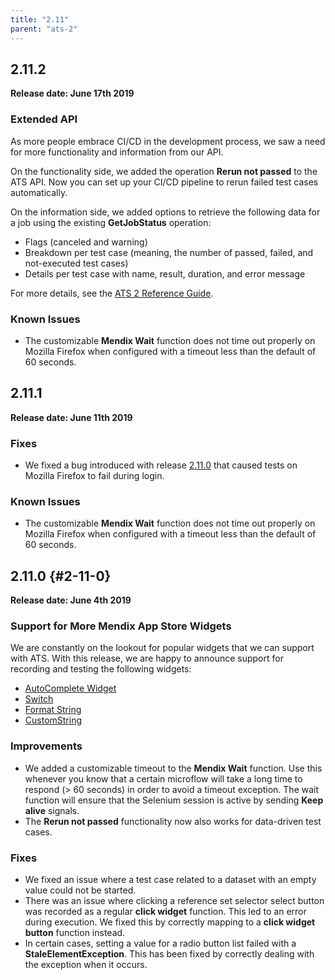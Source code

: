 ```yaml
---
title: "2.11"
parent: "ats-2"
---
```


## 2.11.2

**Release date: June 17th 2019**

### Extended API

As more people embrace CI/CD in the development process, we saw a need for more functionality and information from our API. 

On the functionality side, we added the operation **Rerun not passed** to the ATS API. Now you can set up your CI/CD pipeline to rerun failed test cases automatically. 

On the information side, we added options to retrieve the following data for a job using the existing **GetJobStatus** operation:

* Flags (canceled and warning)
* Breakdown per test case (meaning, the number of passed, failed, and not-executed test cases)
* Details per test case with name, result, duration, and error message

For more details, see the [ATS 2 Reference Guide](/addons/ats-addon/rg-two-cicd-api).

### Known Issues

* The customizable **Mendix Wait** function does not time out properly on Mozilla Firefox when configured with a timeout less than the default of 60 seconds.

## 2.11.1

**Release date: June 11th 2019**

### Fixes

* We fixed a bug introduced with release [2.11.0](#2-11-0) that caused tests on Mozilla Firefox to fail during login.

### Known Issues

* The customizable **Mendix Wait** function does not time out properly on Mozilla Firefox when configured with a timeout less than the default of 60 seconds.

## 2.11.0 {#2-11-0}

**Release date: June 4th 2019**

### Support for More Mendix App Store Widgets

We are constantly on the lookout for popular widgets that we can support with ATS. With this release, we are happy to announce support for recording and testing the following widgets:

* [AutoComplete Widget](https://appstore.home.mendix.com/link/app/2695/)
* [Switch](https://appstore.home.mendix.com/link/app/50324/)
* [Format String](https://appstore.home.mendix.com/link/app/264/)
* [CustomString](https://appstore.home.mendix.com/link/app/1426/)

### Improvements

* We added a customizable timeout to the **Mendix Wait**  function. Use this whenever you know that a certain microflow will take a long time to respond (> 60 seconds) in order to avoid a timeout exception. The wait function will ensure that the Selenium session is active by sending **Keep alive** signals.
* The **Rerun not passed** functionality now also works for data-driven test cases. 

### Fixes

* We fixed an issue where a test case related to a dataset with an empty value could not be started.
* There was an issue where clicking a reference set selector select button was recorded as a regular **click widget** function. This led to an error during execution. We fixed this by correctly mapping to a **click widget button** function instead.
* In certain cases, setting a value for a radio button list failed with a **StaleElementException**. This has been fixed by correctly dealing with the exception when it occurs.
